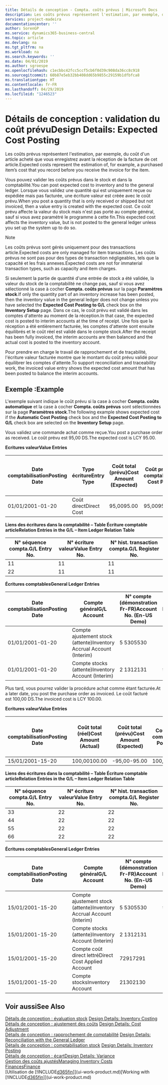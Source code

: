 ```yaml
---
title: Détails de conception - Compta. coûts prévus | Microsoft Docs
description: Les coûts prévus représentent l'estimation, par exemple, du coût d'un article acheté que vous enregistrez avant la réception de la facture de cet article.
services: project-madeira
documentationcenter: ''
author: SorenGP
ms.service: dynamics365-business-central
ms.topic: article
ms.devlang: na
ms.tgt_pltfrm: na
ms.workload: na
ms.search.keywords: ''
ms.date: 04/01/2019
ms.author: sgroespe
ms.openlocfilehash: c1ecbbc42fcc5ccf5cb6f0d39c908da36cc8c918
ms.sourcegitcommit: 60b87e5eb32bb408dd65b9855c29159b1dfbfca8
ms.translationtype: HT
ms.contentlocale: fr-FR
ms.lasthandoff: 04/29/2019
ms.locfileid: "1246523"
---
```

# <a name="design-details-expected-cost-posting"></a><span data-ttu-id="5a12b-103">Détails de conception : validation du coût prévu</span><span class="sxs-lookup"><span data-stu-id="5a12b-103">Design Details: Expected Cost Posting</span></span>
<span data-ttu-id="5a12b-104">Les coûts prévus représentent l'estimation, par exemple, du coût d'un article acheté que vous enregistrez avant la réception de la facture de cet article.</span><span class="sxs-lookup"><span data-stu-id="5a12b-104">Expected costs represent the estimation of, for example, a purchased item’s cost that you record before you receive the invoice for the item.</span></span>  

 <span data-ttu-id="5a12b-105">Vous pouvez valider les coûts prévus dans le stock et dans la comptabilité.</span><span class="sxs-lookup"><span data-stu-id="5a12b-105">You can post expected cost to inventory and to the general ledger.</span></span> <span data-ttu-id="5a12b-106">Lorsque vous validez une quantité qui est uniquement reçue ou expédiée mais pas facturée, une écriture valeur est créée avec le coût prévu.</span><span class="sxs-lookup"><span data-stu-id="5a12b-106">When you post a quantity that is only received or shipped but not invoiced, then a value entry is created with the expected cost.</span></span> <span data-ttu-id="5a12b-107">Ce coût prévu affecte la valeur du stock mais n'est pas porté au compte général, sauf si vous avez paramétré le programme à cette fin.</span><span class="sxs-lookup"><span data-stu-id="5a12b-107">This expected cost affects the inventory value, but is not posted to the general ledger unless you set up the system up to do so.</span></span>  

> [!NOTE]  
>  <span data-ttu-id="5a12b-108">Les coûts prévus sont gérés uniquement pour des transactions article.</span><span class="sxs-lookup"><span data-stu-id="5a12b-108">Expected costs are only managed for item transactions.</span></span> <span data-ttu-id="5a12b-109">Les coûts prévus ne sont pas pour des types de transaction négligeables, tels que la capacité et les frais annexes.</span><span class="sxs-lookup"><span data-stu-id="5a12b-109">Expected costs are not for immaterial transaction types, such as capacity and item charges.</span></span>  

 <span data-ttu-id="5a12b-110">Si seulement la partie de quantité d'une entrée de stock a été validée, la valeur du stock de la comptabilité ne change pas, sauf si vous avez sélectionné la case à cocher **Compta. coûts prévus** sur la page **Paramètres stock**.</span><span class="sxs-lookup"><span data-stu-id="5a12b-110">If only the quantity part of an inventory increase has been posted, then the inventory value in the general ledger does not change unless you have selected the **Expected Cost Posting to G/L** check box on the **Inventory Setup** page.</span></span> <span data-ttu-id="5a12b-111">Dans ce cas, le coût prévu est validé dans les comptes d'attente au moment de la réception.</span><span class="sxs-lookup"><span data-stu-id="5a12b-111">In that case, the expected cost is posted to interim accounts at the time of receipt.</span></span> <span data-ttu-id="5a12b-112">Une fois que la réception a été entièrement facturée, les comptes d'attente sont ensuite équilibrés et le coût réel est validé dans le compte stock.</span><span class="sxs-lookup"><span data-stu-id="5a12b-112">After the receipt has been fully invoiced, the interim accounts are then balanced and the actual cost is posted to the inventory account.</span></span>  

 <span data-ttu-id="5a12b-113">Pour prendre en charge le travail de rapprochement et de traçabilité, l'écriture valeur facturée montre que le montant du coût prévu validé pour équilibrer les comptes d'attente.</span><span class="sxs-lookup"><span data-stu-id="5a12b-113">To support reconciliation and traceability work, the invoiced value entry shows the expected cost amount that has been posted to balance the interim accounts.</span></span>  

## <a name="example"></a><span data-ttu-id="5a12b-114">Exemple :</span><span class="sxs-lookup"><span data-stu-id="5a12b-114">Example</span></span>  
 <span data-ttu-id="5a12b-115">L'exemple suivant indique le coût prévu si la case à cocher **Compta. coûts automatique** et la case à cocher **Compta. coûts prévus** sont sélectionnées sur la page **Paramètres stock**.</span><span class="sxs-lookup"><span data-stu-id="5a12b-115">The following example shows expected cost if the **Automatic Cost Posting** check box and the **Expected Cost Posting to G/L** check box are selected on the **Inventory Setup** page.</span></span>  

 <span data-ttu-id="5a12b-116">Vous validez une commande achat comme reçue.</span><span class="sxs-lookup"><span data-stu-id="5a12b-116">You post a purchase order as received.</span></span> <span data-ttu-id="5a12b-117">Le coût prévu est 95,00 DS.</span><span class="sxs-lookup"><span data-stu-id="5a12b-117">The expected cost is LCY 95.00.</span></span>  

 <span data-ttu-id="5a12b-118">**Ecritures valeur**</span><span class="sxs-lookup"><span data-stu-id="5a12b-118">**Value Entries**</span></span>  

|<span data-ttu-id="5a12b-119">Date comptabilisation</span><span class="sxs-lookup"><span data-stu-id="5a12b-119">Posting Date</span></span>|<span data-ttu-id="5a12b-120">Type écriture</span><span class="sxs-lookup"><span data-stu-id="5a12b-120">Entry Type</span></span>|<span data-ttu-id="5a12b-121">Coût total (prévu)</span><span class="sxs-lookup"><span data-stu-id="5a12b-121">Cost Amount (Expected)</span></span>|<span data-ttu-id="5a12b-122">Coût prévu validé en comptabilité</span><span class="sxs-lookup"><span data-stu-id="5a12b-122">Expected Cost Posted to G/L</span></span>|<span data-ttu-id="5a12b-123">Coût prévu</span><span class="sxs-lookup"><span data-stu-id="5a12b-123">Expected Cost</span></span>|<span data-ttu-id="5a12b-124">N° écriture comptable article</span><span class="sxs-lookup"><span data-stu-id="5a12b-124">Item Ledger Entry No.</span></span>|<span data-ttu-id="5a12b-125">Numéro de la séquence</span><span class="sxs-lookup"><span data-stu-id="5a12b-125">Entry No.</span></span>|  
|------------------|----------------|------------------------------|----------------------------------|-------------------|---------------------------|---------------|  
|<span data-ttu-id="5a12b-126">01/01/20</span><span class="sxs-lookup"><span data-stu-id="5a12b-126">01-01-20</span></span>|<span data-ttu-id="5a12b-127">Coût direct</span><span class="sxs-lookup"><span data-stu-id="5a12b-127">Direct Cost</span></span>|<span data-ttu-id="5a12b-128">95,00</span><span class="sxs-lookup"><span data-stu-id="5a12b-128">95.00</span></span>|<span data-ttu-id="5a12b-129">95,00</span><span class="sxs-lookup"><span data-stu-id="5a12b-129">95.00</span></span>|<span data-ttu-id="5a12b-130">Oui</span><span class="sxs-lookup"><span data-stu-id="5a12b-130">Yes</span></span>|<span data-ttu-id="5a12b-131">1</span><span class="sxs-lookup"><span data-stu-id="5a12b-131">1</span></span>|<span data-ttu-id="5a12b-132">1</span><span class="sxs-lookup"><span data-stu-id="5a12b-132">1</span></span>|  

 <span data-ttu-id="5a12b-133">**Liens des écritures dans la comptabilité – Table Écriture comptable article**</span><span class="sxs-lookup"><span data-stu-id="5a12b-133">**Relation Entries in the G/L – Item Ledger Relation Table**</span></span>  

|<span data-ttu-id="5a12b-134">N° séquence compta.</span><span class="sxs-lookup"><span data-stu-id="5a12b-134">G/L Entry No.</span></span>|<span data-ttu-id="5a12b-135">N° écriture valeur</span><span class="sxs-lookup"><span data-stu-id="5a12b-135">Value Entry No.</span></span>|<span data-ttu-id="5a12b-136">N° hist. transaction compta.</span><span class="sxs-lookup"><span data-stu-id="5a12b-136">G/L Register No.</span></span>|  
|--------------------|---------------------|-----------------------|  
|<span data-ttu-id="5a12b-137">1</span><span class="sxs-lookup"><span data-stu-id="5a12b-137">1</span></span>|<span data-ttu-id="5a12b-138">1</span><span class="sxs-lookup"><span data-stu-id="5a12b-138">1</span></span>|<span data-ttu-id="5a12b-139">1</span><span class="sxs-lookup"><span data-stu-id="5a12b-139">1</span></span>|  
|<span data-ttu-id="5a12b-140">2</span><span class="sxs-lookup"><span data-stu-id="5a12b-140">2</span></span>|<span data-ttu-id="5a12b-141">1</span><span class="sxs-lookup"><span data-stu-id="5a12b-141">1</span></span>|<span data-ttu-id="5a12b-142">1</span><span class="sxs-lookup"><span data-stu-id="5a12b-142">1</span></span>|  

 <span data-ttu-id="5a12b-143">**Écritures comptables**</span><span class="sxs-lookup"><span data-stu-id="5a12b-143">**General Ledger Entries**</span></span>  

|<span data-ttu-id="5a12b-144">Date comptabilisation</span><span class="sxs-lookup"><span data-stu-id="5a12b-144">Posting Date</span></span>|<span data-ttu-id="5a12b-145">Compte général</span><span class="sxs-lookup"><span data-stu-id="5a12b-145">G/L Account</span></span>|<span data-ttu-id="5a12b-146">N° compte (démonstration Fr-FR)</span><span class="sxs-lookup"><span data-stu-id="5a12b-146">Account No. (En-US Demo)</span></span>|<span data-ttu-id="5a12b-147">Montant</span><span class="sxs-lookup"><span data-stu-id="5a12b-147">Amount</span></span>|<span data-ttu-id="5a12b-148">Numéro de la séquence</span><span class="sxs-lookup"><span data-stu-id="5a12b-148">Entry No.</span></span>|  
|------------------|------------------|---------------------------------|------------|---------------|  
|<span data-ttu-id="5a12b-149">01/01/20</span><span class="sxs-lookup"><span data-stu-id="5a12b-149">01-01-20</span></span>|<span data-ttu-id="5a12b-150">Compte ajustement stock (attente)</span><span class="sxs-lookup"><span data-stu-id="5a12b-150">Inventory Accrual Account (Interim)</span></span>|<span data-ttu-id="5a12b-151">5 530</span><span class="sxs-lookup"><span data-stu-id="5a12b-151">5530</span></span>|<span data-ttu-id="5a12b-152">-95,00</span><span class="sxs-lookup"><span data-stu-id="5a12b-152">-95.00</span></span>|<span data-ttu-id="5a12b-153">2</span><span class="sxs-lookup"><span data-stu-id="5a12b-153">2</span></span>|  
|<span data-ttu-id="5a12b-154">01/01/20</span><span class="sxs-lookup"><span data-stu-id="5a12b-154">01-01-20</span></span>|<span data-ttu-id="5a12b-155">Compte stocks (attente)</span><span class="sxs-lookup"><span data-stu-id="5a12b-155">Inventory Account (Interim)</span></span>|<span data-ttu-id="5a12b-156">2 131</span><span class="sxs-lookup"><span data-stu-id="5a12b-156">2131</span></span>|<span data-ttu-id="5a12b-157">95,00</span><span class="sxs-lookup"><span data-stu-id="5a12b-157">95.00</span></span>|<span data-ttu-id="5a12b-158">1</span><span class="sxs-lookup"><span data-stu-id="5a12b-158">1</span></span>|  

 <span data-ttu-id="5a12b-159">Plus tard, vous pourrez valider la procédure achat comme étant facturée.</span><span class="sxs-lookup"><span data-stu-id="5a12b-159">At a later date, you post the purchase order as invoiced.</span></span> <span data-ttu-id="5a12b-160">Le coût facturé est 100,00 DS.</span><span class="sxs-lookup"><span data-stu-id="5a12b-160">The invoiced cost is LCY 100.00.</span></span>  

 <span data-ttu-id="5a12b-161">**Ecritures valeur**</span><span class="sxs-lookup"><span data-stu-id="5a12b-161">**Value Entries**</span></span>  

|<span data-ttu-id="5a12b-162">Date comptabilisation</span><span class="sxs-lookup"><span data-stu-id="5a12b-162">Posting Date</span></span>|<span data-ttu-id="5a12b-163">Coût total (réel)</span><span class="sxs-lookup"><span data-stu-id="5a12b-163">Cost Amount (Actual)</span></span>|<span data-ttu-id="5a12b-164">Coût total (prévu)</span><span class="sxs-lookup"><span data-stu-id="5a12b-164">Cost Amount (Expected)</span></span>|<span data-ttu-id="5a12b-165">Coût validé en comptabilité</span><span class="sxs-lookup"><span data-stu-id="5a12b-165">Cost Posted to G/L</span></span>|<span data-ttu-id="5a12b-166">Coût prévu</span><span class="sxs-lookup"><span data-stu-id="5a12b-166">Expected Cost</span></span>|<span data-ttu-id="5a12b-167">N° écriture comptable article</span><span class="sxs-lookup"><span data-stu-id="5a12b-167">Item Ledger Entry No.</span></span>|<span data-ttu-id="5a12b-168">Numéro de la séquence</span><span class="sxs-lookup"><span data-stu-id="5a12b-168">Entry No.</span></span>|  
|------------------|----------------------------|------------------------------|-------------------------|-------------------|---------------------------|---------------|  
|<span data-ttu-id="5a12b-169">15/01/20</span><span class="sxs-lookup"><span data-stu-id="5a12b-169">01-15-20</span></span>|<span data-ttu-id="5a12b-170">100,00</span><span class="sxs-lookup"><span data-stu-id="5a12b-170">100.00</span></span>|<span data-ttu-id="5a12b-171">-95,00</span><span class="sxs-lookup"><span data-stu-id="5a12b-171">-95.00</span></span>|<span data-ttu-id="5a12b-172">100,00</span><span class="sxs-lookup"><span data-stu-id="5a12b-172">100.00</span></span>|<span data-ttu-id="5a12b-173">Non</span><span class="sxs-lookup"><span data-stu-id="5a12b-173">No</span></span>|<span data-ttu-id="5a12b-174">1</span><span class="sxs-lookup"><span data-stu-id="5a12b-174">1</span></span>|<span data-ttu-id="5a12b-175">2</span><span class="sxs-lookup"><span data-stu-id="5a12b-175">2</span></span>|  

 <span data-ttu-id="5a12b-176">**Liens des écritures dans la comptabilité – Table Écriture comptable article**</span><span class="sxs-lookup"><span data-stu-id="5a12b-176">**Relation Entries in the G/L – Item Ledger Relation Table**</span></span>  

|<span data-ttu-id="5a12b-177">N° séquence compta.</span><span class="sxs-lookup"><span data-stu-id="5a12b-177">G/L Entry No.</span></span>|<span data-ttu-id="5a12b-178">N° écriture valeur</span><span class="sxs-lookup"><span data-stu-id="5a12b-178">Value Entry No.</span></span>|<span data-ttu-id="5a12b-179">N° hist. transaction compta.</span><span class="sxs-lookup"><span data-stu-id="5a12b-179">G/L Register No.</span></span>|  
|--------------------|---------------------|-----------------------|  
|<span data-ttu-id="5a12b-180">3</span><span class="sxs-lookup"><span data-stu-id="5a12b-180">3</span></span>|<span data-ttu-id="5a12b-181">2</span><span class="sxs-lookup"><span data-stu-id="5a12b-181">2</span></span>|<span data-ttu-id="5a12b-182">2</span><span class="sxs-lookup"><span data-stu-id="5a12b-182">2</span></span>|  
|<span data-ttu-id="5a12b-183">4</span><span class="sxs-lookup"><span data-stu-id="5a12b-183">4</span></span>|<span data-ttu-id="5a12b-184">2</span><span class="sxs-lookup"><span data-stu-id="5a12b-184">2</span></span>|<span data-ttu-id="5a12b-185">2</span><span class="sxs-lookup"><span data-stu-id="5a12b-185">2</span></span>|  
|<span data-ttu-id="5a12b-186">5</span><span class="sxs-lookup"><span data-stu-id="5a12b-186">5</span></span>|<span data-ttu-id="5a12b-187">2</span><span class="sxs-lookup"><span data-stu-id="5a12b-187">2</span></span>|<span data-ttu-id="5a12b-188">2</span><span class="sxs-lookup"><span data-stu-id="5a12b-188">2</span></span>|  
|<span data-ttu-id="5a12b-189">6</span><span class="sxs-lookup"><span data-stu-id="5a12b-189">6</span></span>|<span data-ttu-id="5a12b-190">2</span><span class="sxs-lookup"><span data-stu-id="5a12b-190">2</span></span>|<span data-ttu-id="5a12b-191">2</span><span class="sxs-lookup"><span data-stu-id="5a12b-191">2</span></span>|  

 <span data-ttu-id="5a12b-192">**Écritures comptables**</span><span class="sxs-lookup"><span data-stu-id="5a12b-192">**General Ledger Entries**</span></span>  

|<span data-ttu-id="5a12b-193">Date comptabilisation</span><span class="sxs-lookup"><span data-stu-id="5a12b-193">Posting Date</span></span>|<span data-ttu-id="5a12b-194">Compte général</span><span class="sxs-lookup"><span data-stu-id="5a12b-194">G/L Account</span></span>|<span data-ttu-id="5a12b-195">N° compte (démonstration Fr-FR)</span><span class="sxs-lookup"><span data-stu-id="5a12b-195">Account No. (En-US Demo)</span></span>|<span data-ttu-id="5a12b-196">Montant</span><span class="sxs-lookup"><span data-stu-id="5a12b-196">Amount</span></span>|<span data-ttu-id="5a12b-197">Numéro de la séquence</span><span class="sxs-lookup"><span data-stu-id="5a12b-197">Entry No.</span></span>|  
|------------------|------------------|---------------------------------|------------|---------------|  
|<span data-ttu-id="5a12b-198">15/01/20</span><span class="sxs-lookup"><span data-stu-id="5a12b-198">01-15-20</span></span>|<span data-ttu-id="5a12b-199">Compte ajustement stock (attente)</span><span class="sxs-lookup"><span data-stu-id="5a12b-199">Inventory Accrual Account (Interim)</span></span>|<span data-ttu-id="5a12b-200">5 530</span><span class="sxs-lookup"><span data-stu-id="5a12b-200">5530</span></span>|<span data-ttu-id="5a12b-201">95,00</span><span class="sxs-lookup"><span data-stu-id="5a12b-201">95.00</span></span>|<span data-ttu-id="5a12b-202">4</span><span class="sxs-lookup"><span data-stu-id="5a12b-202">4</span></span>|  
|<span data-ttu-id="5a12b-203">15/01/20</span><span class="sxs-lookup"><span data-stu-id="5a12b-203">01-15-20</span></span>|<span data-ttu-id="5a12b-204">Compte stocks (attente)</span><span class="sxs-lookup"><span data-stu-id="5a12b-204">Inventory Account (Interim)</span></span>|<span data-ttu-id="5a12b-205">2 131</span><span class="sxs-lookup"><span data-stu-id="5a12b-205">2131</span></span>|<span data-ttu-id="5a12b-206">-95,00</span><span class="sxs-lookup"><span data-stu-id="5a12b-206">-95.00</span></span>|<span data-ttu-id="5a12b-207">3</span><span class="sxs-lookup"><span data-stu-id="5a12b-207">3</span></span>|  
|<span data-ttu-id="5a12b-208">15/01/20</span><span class="sxs-lookup"><span data-stu-id="5a12b-208">01-15-20</span></span>|<span data-ttu-id="5a12b-209">Compte coût direct lettré</span><span class="sxs-lookup"><span data-stu-id="5a12b-209">Direct Cost Applied Account</span></span>|<span data-ttu-id="5a12b-210">7291</span><span class="sxs-lookup"><span data-stu-id="5a12b-210">7291</span></span>|<span data-ttu-id="5a12b-211">-100</span><span class="sxs-lookup"><span data-stu-id="5a12b-211">-100</span></span>|<span data-ttu-id="5a12b-212">6</span><span class="sxs-lookup"><span data-stu-id="5a12b-212">6</span></span>|  
|<span data-ttu-id="5a12b-213">15/01/20</span><span class="sxs-lookup"><span data-stu-id="5a12b-213">01-15-20</span></span>|<span data-ttu-id="5a12b-214">Compte stocks</span><span class="sxs-lookup"><span data-stu-id="5a12b-214">Inventory Account</span></span>|<span data-ttu-id="5a12b-215">2130</span><span class="sxs-lookup"><span data-stu-id="5a12b-215">2130</span></span>|<span data-ttu-id="5a12b-216">100</span><span class="sxs-lookup"><span data-stu-id="5a12b-216">100</span></span>|<span data-ttu-id="5a12b-217">5</span><span class="sxs-lookup"><span data-stu-id="5a12b-217">5</span></span>|  

## <a name="see-also"></a><span data-ttu-id="5a12b-218">Voir aussi</span><span class="sxs-lookup"><span data-stu-id="5a12b-218">See Also</span></span>
 <span data-ttu-id="5a12b-219">[Détails de conception : évaluation stock](design-details-inventory-costing.md) </span><span class="sxs-lookup"><span data-stu-id="5a12b-219">[Design Details: Inventory Costing](design-details-inventory-costing.md) </span></span>  
 <span data-ttu-id="5a12b-220">[Détails de conception : ajustement des coûts](design-details-cost-adjustment.md) </span><span class="sxs-lookup"><span data-stu-id="5a12b-220">[Design Details: Cost Adjustment](design-details-cost-adjustment.md) </span></span>  
 <span data-ttu-id="5a12b-221">[Détails de conception : rapprochement de comptabilité](design-details-reconciliation-with-the-general-ledger.md) </span><span class="sxs-lookup"><span data-stu-id="5a12b-221">[Design Details: Reconciliation with the General Ledger](design-details-reconciliation-with-the-general-ledger.md) </span></span>  
 <span data-ttu-id="5a12b-222">[Détails de conception : comptabilisation stock](design-details-inventory-posting.md) </span><span class="sxs-lookup"><span data-stu-id="5a12b-222">[Design Details: Inventory Posting](design-details-inventory-posting.md) </span></span>  
 [<span data-ttu-id="5a12b-223">Détails de conception : écart</span><span class="sxs-lookup"><span data-stu-id="5a12b-223">Design Details: Variance</span></span>](design-details-variance.md)  
 [<span data-ttu-id="5a12b-224">Gestion des coûts ajustés</span><span class="sxs-lookup"><span data-stu-id="5a12b-224">Managing Inventory Costs</span></span>](finance-manage-inventory-costs.md)  
 [<span data-ttu-id="5a12b-225">Finances</span><span class="sxs-lookup"><span data-stu-id="5a12b-225">Finance</span></span>](finance.md)  
 <span data-ttu-id="5a12b-226">[Utilisation de [!INCLUDE[d365fin](includes/d365fin_md.md)]](ui-work-product.md)</span><span class="sxs-lookup"><span data-stu-id="5a12b-226">[Working with [!INCLUDE[d365fin](includes/d365fin_md.md)]](ui-work-product.md)</span></span>
